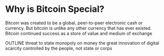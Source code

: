 # Why is Bitcoin Special?

Bitcoin was created to be a global, peer-to-peer electronic cash or currency.
But bitcoin is unlike any other currency that has ever existed. Bitcoin continued
success as a store of value and medium of exchange

OUTLINE
threat to state monopoly on money
the great innovation of digital scarcity
controlled by the people, not state or corps
